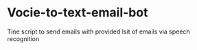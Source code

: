 # Vocie-to-text-email-bot
Tine script to send emails with provided lsit of emails via speech recognition
